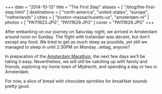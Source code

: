 +++
date    = "2014-10-13"
title   = "The First Step"
aliases = [ "/blog/the-first-step.html" ]
destinations = [ "north-america", "united-states", "europe", "netherlands" ]
cities  = [ "boston-massachusetts-us", "amsterdam-nl" ]
photos  = [ "PA111623.JPG", "PA111629.JPG" ]
cover   = "PA111629.JPG"
+++

After embarking on our journey on Saturday night, we arrived in Amsterdam around noon on Sunday. The flight with Icelandair was decent, but don’t except any food. We tried to get as much sleep as possible, yet still we managed to sleep in until 2:30PM on Monday. Jetlag, anyone?
<!--more-->
In preparation of the [Amsterdam Marathon](http://www.tcsamsterdammarathon.nl/en/), the next few days we’ll be taking it easy. Nevertheless, we will still be catching up with family and friends, exploring my home town of Mijdrecht, and spending a day or two in Amsterdam.

For now, a slice of bread with chocolate sprinkles for breakfast sounds pretty good.